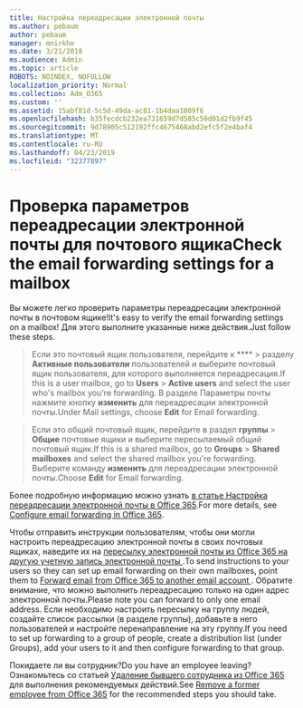 ```yaml
---
title: Настройка переадресации электронной почты
ms.author: pebaum
author: pebaum
manager: mnirkhe
ms.date: 3/21/2018
ms.audience: Admin
ms.topic: article
ROBOTS: NOINDEX, NOFOLLOW
localization_priority: Normal
ms.collection: Adm_O365
ms.custom: ''
ms.assetid: 15abf81d-5c5d-49da-ac81-1b4daa1809f6
ms.openlocfilehash: b35fecdcb232ea731659d7d585c56d01d2fb9f45
ms.sourcegitcommit: 9d78905c512192ffc4675468abd2efc5f2e4baf4
ms.translationtype: MT
ms.contentlocale: ru-RU
ms.lasthandoff: 04/23/2019
ms.locfileid: "32377897"
---
```

# <a name="check-the-email-forwarding-settings-for-a-mailbox"></a><span data-ttu-id="c06c5-102">Проверка параметров переадресации электронной почты для почтового ящика</span><span class="sxs-lookup"><span data-stu-id="c06c5-102">Check the email forwarding settings for a mailbox</span></span>

<span data-ttu-id="c06c5-103">Вы можете легко проверить параметры переадресации электронной почты в почтовом ящике!</span><span class="sxs-lookup"><span data-stu-id="c06c5-103">It's easy to verify the email forwarding settings on a mailbox!</span></span> <span data-ttu-id="c06c5-104">Для этого выполните указанные ниже действия.</span><span class="sxs-lookup"><span data-stu-id="c06c5-104">Just follow these steps.</span></span>
  
> <span data-ttu-id="c06c5-105">Если это почтовый ящик пользователя, перейдите к \*\*\*\* \> разделу **Активные пользователи** пользователей и выберите почтовый ящик пользователя, для которого выполняется переадресация.</span><span class="sxs-lookup"><span data-stu-id="c06c5-105">If this is a user mailbox, go to **Users** \> **Active users** and select the user who's mailbox you're forwarding.</span></span> <span data-ttu-id="c06c5-106">В разделе Параметры почты нажмите кнопку **изменить** для переадресации электронной почты.</span><span class="sxs-lookup"><span data-stu-id="c06c5-106">Under Mail settings, choose **Edit** for Email forwarding.</span></span> 
    
> <span data-ttu-id="c06c5-107">Если это общий почтовый ящик, перейдите в раздел **группы** \> **Общие** почтовые ящики и выберите пересылаемый общий почтовый ящик.</span><span class="sxs-lookup"><span data-stu-id="c06c5-107">If this is a shared mailbox, go to **Groups** \> **Shared mailboxes** and select the shared mailbox you're forwarding.</span></span> <span data-ttu-id="c06c5-108">Выберите команду **изменить** для переадресации электронной почты.</span><span class="sxs-lookup"><span data-stu-id="c06c5-108">Choose **Edit** for Email forwarding.</span></span> 
    
<span data-ttu-id="c06c5-109">Более подробную информацию можно узнать [в статье Настройка переадресации электронной почты в Office 365](https://support.office.com/article/Configure-email-forwarding-in-Office-365-ab5eb117-0f22-4fa7-a662-3a6bdb0add74).</span><span class="sxs-lookup"><span data-stu-id="c06c5-109">For more details, see [Configure email forwarding in Office 365](https://support.office.com/article/Configure-email-forwarding-in-Office-365-ab5eb117-0f22-4fa7-a662-3a6bdb0add74).</span></span> 
  
<span data-ttu-id="c06c5-110">Чтобы отправить инструкции пользователям, чтобы они могли настроить переадресацию электронной почты в своих почтовых ящиках, наведите их на [пересылку электронной почты из Office 365 на другую учетную запись электронной почты ](https://support.office.com/article/Forward-email-from-Office-365-to-another-email-account-1ed4ee1e-74f8-4f53-a174-86b748ff6a0e).</span><span class="sxs-lookup"><span data-stu-id="c06c5-110">To send instructions to your users so they can set up email forwarding on their own mailboxes, point them to [Forward email from Office 365 to another email account ](https://support.office.com/article/Forward-email-from-Office-365-to-another-email-account-1ed4ee1e-74f8-4f53-a174-86b748ff6a0e).</span></span> <span data-ttu-id="c06c5-111">Обратите внимание, что можно выполнить переадресацию только на один адрес электронной почты.</span><span class="sxs-lookup"><span data-stu-id="c06c5-111">Please note you can forward to only one email address.</span></span> <span data-ttu-id="c06c5-112">Если необходимо настроить пересылку на группу людей, создайте список рассылки (в разделе группы), добавьте в него пользователей и настройте перенаправление на эту группу.</span><span class="sxs-lookup"><span data-stu-id="c06c5-112">If you need to set up forwarding to a group of people, create a distribution list (under Groups), add your users to it and then configure forwarding to that group.</span></span>
  
<span data-ttu-id="c06c5-113">Покидаете ли вы сотрудник?</span><span class="sxs-lookup"><span data-stu-id="c06c5-113">Do you have an employee leaving?</span></span> <span data-ttu-id="c06c5-114">Ознакомьтесь со статьей [Удаление бывшего сотрудника из Office 365](https://support.office.com/article/Remove-a-former-employee-from-Office-365-44d96212-4d90-4027-9aa9-a95eddb367d1.aspx) для выполнения рекомендуемых действий.</span><span class="sxs-lookup"><span data-stu-id="c06c5-114">See [Remove a former employee from Office 365](https://support.office.com/article/Remove-a-former-employee-from-Office-365-44d96212-4d90-4027-9aa9-a95eddb367d1.aspx) for the recommended steps you should take.</span></span> 
  

